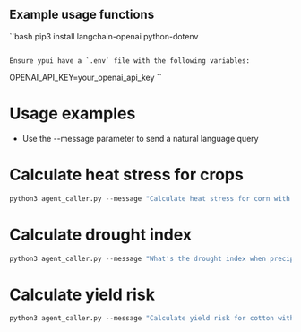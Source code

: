 ## Example usage functions 
``bash
pip3 install langchain-openai python-dotenv
```

Ensure ypui have a `.env` file with the following variables:

```
OPENAI_API_KEY=your_openai_api_key
``

# Usage examples
- Use the --message parameter to send a natural language query
# Calculate heat stress for crops
```python
python3 agent_caller.py --message "Calculate heat stress for corn with maximum temperature of 40°C"
```

# Calculate drought index
```python
python3 agent_caller.py --message "What's the drought index when precipitation is 30mm, evapotranspiration is 25mm, soil moisture is 15, and average temperature is 28°C?"
```

# Calculate yield risk
```python
python3 agent_caller.py --message "Calculate yield risk for cotton with GDD of 2300, precipitation of 950mm, pH of 6.0, and nitrogen content of 0.07 g/kg"
```
